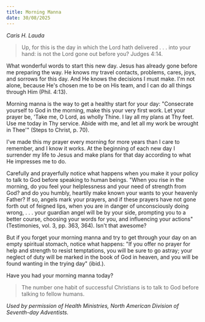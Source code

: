 ```yaml
---
title: Morning Manna
date: 30/08/2025
---
```


_Caris H. Lauda_

> <p></p>
> Up, for this is the day in which the Lord hath delivered . . . into your hand: is not the Lord gone out before you? Judges 4:14.

What wonderful words to start this new day. Jesus has already gone before me preparing the way. He knows my travel contacts, problems, cares, joys, and sorrows for this day. And He knows the decisions I must make. I'm not alone, because He's chosen me to be on His team, and I can do all things through Him (Phil. 4:13).

Morning manna is the way to get a healthy start for your day: "Consecrate yourself to God in the morning, make this your very first work. Let your prayer be, 'Take me, O Lord, as wholly Thine. I lay all my plans at Thy feet. Use me today in Thy service. Abide with me, and let all my work be wrought in Thee'" (Steps to Christ, p. 70).

I've made this my prayer every morning for more years than I care to remember, and I know it works. At the beginning of each new day I surrender my life to Jesus and make plans for that day according to what He impresses me to do.

Carefully and prayerfully notice what happens when you make it your policy to talk to God before speaking to human beings. "When you rise in the morning, do you feel your helplessness and your need of strength from God? and do you humbly, heartily make known your wants to your heavenly Father? If so, angels mark your prayers, and if these prayers have not gone forth out of feigned lips, when you are in danger of unconsciously doing wrong, . . . your guardian angel will be by your side, prompting you to a better course, choosing your words for you, and influencing your actions" (Testimonies, vol. 3, pp. 363, 364). Isn't that awesome?

But if you forget your morning manna and try to get through your day on an empty spiritual stomach, notice what happens: "If you offer no prayer for help and strength to resist temptations, you will be sure to go astray; your neglect of duty will be marked in the book of God in heaven, and you will be found wanting in the trying day" (ibid.).

Have you had your morning manna today?

> <callout></callout>
> The number one habit of successful Christians is to talk to God before talking to fellow humans.

_Used by permission of Health Ministries, North American Division of Seventh-day Adventists._